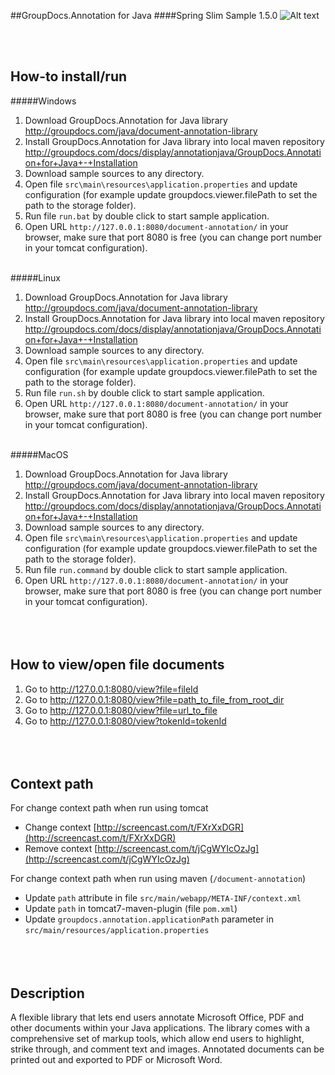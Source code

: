 ##GroupDocs.Annotation for Java
####Spring Slim Sample 1.5.0
![Alt text](https://media.licdn.com/media/p/7/005/059/258/39b2da3.png "Optional title")

<br/><br/>

How-to install/run
------

#####Windows
1. Download GroupDocs.Annotation for Java library http://groupdocs.com/java/document-annotation-library
2. Install GroupDocs.Annotation for Java library into local maven repository http://groupdocs.com/docs/display/annotationjava/GroupDocs.Annotation+for+Java+-+Installation
3. Download sample sources to any directory.
4. Open file `src\main\resources\application.properties` and update configuration (for example update groupdocs.viewer.filePath to set the path to the storage folder).
5. Run file `run.bat` by double click to start sample application.
6. Open URL `http://127.0.0.1:8080/document-annotation/` in your browser, make sure that port 8080 is free (you can change port number in your tomcat configuration).
<br/><br/>

#####Linux
1. Download GroupDocs.Annotation for Java library http://groupdocs.com/java/document-annotation-library
2. Install GroupDocs.Annotation for Java library into local maven repository http://groupdocs.com/docs/display/annotationjava/GroupDocs.Annotation+for+Java+-+Installation
3. Download sample sources to any directory.
4. Open file `src\main\resources\application.properties` and update configuration (for example update groupdocs.viewer.filePath to set the path to the storage folder).
5. Run file `run.sh` by double click to start sample application.
6. Open URL `http://127.0.0.1:8080/document-annotation/` in your browser, make sure that port 8080 is free (you can change port number in your tomcat configuration).
<br/><br/>

#####MacOS
1. Download GroupDocs.Annotation for Java library http://groupdocs.com/java/document-annotation-library
2. Install GroupDocs.Annotation for Java library into local maven repository http://groupdocs.com/docs/display/annotationjava/GroupDocs.Annotation+for+Java+-+Installation
3. Download sample sources to any directory.
4. Open file `src\main\resources\application.properties` and update configuration (for example update groupdocs.viewer.filePath to set the path to the storage folder).
5. Run file `run.command` by double click to start sample application.
6. Open URL `http://127.0.0.1:8080/document-annotation/` in your browser, make sure that port 8080 is free (you can change port number in your tomcat configuration).
<br/><br/><br/><br/>

How to view/open file documents
-------------------------------
1. Go to http://127.0.0.1:8080/view?file=fileId
2. Go to http://127.0.0.1:8080/view?file=path_to_file_from_root_dir
3. Go to http://127.0.0.1:8080/view?file=url_to_file
4. Go to http://127.0.0.1:8080/view?tokenId=tokenId
<br/><br/><br/><br/>

Context path
-------------------------------
For change context path when run using tomcat
* Change context [http://screencast.com/t/FXrXxDGR](http://screencast.com/t/FXrXxDGR)
* Remove context [http://screencast.com/t/jCgWYIcOzJg](http://screencast.com/t/jCgWYIcOzJg)

For change context path when run using maven (`/document-annotation`)
* Update `path` attribute in file `src/main/webapp/META-INF/context.xml`
* Update `path` in tomcat7-maven-plugin (file `pom.xml`)
* Update `groupdocs.annotation.applicationPath` parameter in `src/main/resources/application.properties`
<br/><br/><br/><br/>

Description
---------------
A flexible library that lets end users annotate Microsoft Office, PDF and other documents within your Java applications. The library comes with a comprehensive set of markup tools, which allow end users to highlight, strike through, and comment text and images. Annotated documents can be printed out and exported to PDF or Microsoft Word.
